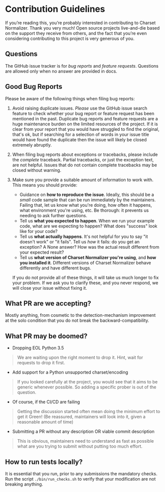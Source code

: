# Contribution Guidelines

If you’re reading this, you’re probably interested in contributing to Charset Normalizer. 
Thank you very much! Open source projects live-and-die based on the support they receive from others, 
and the fact that you’re even considering contributing to this project is very generous of you.

## Questions

The GitHub issue tracker is for *bug reports* and *feature requests*. 
Questions are allowed only when no answer are provided in docs.

## Good Bug Reports

Please be aware of the following things when filing bug reports:

1. Avoid raising duplicate issues. *Please* use the GitHub issue search feature
   to check whether your bug report or feature request has been mentioned in
   the past. Duplicate bug reports and feature requests are a huge maintenance
   burden on the limited resources of the project. If it is clear from your
   report that you would have struggled to find the original, that's ok, but
   if searching for a selection of words in your issue title would have found
   the duplicate then the issue will likely be closed extremely abruptly.
2. When filing bug reports about exceptions or tracebacks, please include the
   *complete* traceback. Partial tracebacks, or just the exception text, are
   not helpful. Issues that do not contain complete tracebacks may be closed
   without warning.
3. Make sure you provide a suitable amount of information to work with. This
   means you should provide:

   - Guidance on **how to reproduce the issue**. Ideally, this should be a
     *small* code sample that can be run immediately by the maintainers.
     Failing that, let us know what you're doing, how often it happens, what
     environment you're using, etc. Be thorough: it prevents us needing to ask
     further questions.
   - Tell us **what you expected to happen**. When we run your example code,
     what are we expecting to happen? What does "success" look like for your
     code?
   - Tell us **what actually happens**. It's not helpful for you to say "it
     doesn't work" or "it fails". Tell us *how* it fails: do you get an
     exception? A None answer? How was the actual result
     different from your expected result?
   - Tell us **what version of Charset Normalizer you're using**, and
     **how you installed it**. Different versions of Charset Normalizer behave
     differently and have different bugs.

   If you do not provide all of these things, it will take us much longer to
   fix your problem. If we ask you to clarify these, and you never respond, we
   will close your issue without fixing it.


## What PR are we accepting?

Mostly anything, from cosmetic to the detection-mechanism improvement at the solo condition that you do not break
the backward-compatibility.

## What PR may be doomed?

  - Dropping EOL Python 3.5
> We are waiting upon the right moment to drop it. Hint, wait for requests to drop it first.

  - Add support for a Python unsupported charset/encoding
> If you looked carefully at the project, you would see that it aims to be generic whenever possible. So adding a specific prober is out of the question.

  - Of course, if the CI/CD are failing
> Getting the discussion started often mean doing the minimum effort to get it Green! (Be reassured, maintainers will look into it, given a reasonable amount of time)

  - Submitting a PR without any description OR viable commit description
> This is obvious, maintainers need to understand as fast as possible what are you trying to submit without putting too much effort.

## How to run tests locally?

It is essential that you run, prior to any submissions the mandatory checks.
Run the script `./bin/run_checks.sh` to verify that your modification are not breaking anything.
